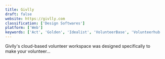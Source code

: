 ```yaml
---
title: Givlly
draft: false 
website: https://givlly.com
classification: ['Design Softwares']
platform: ['Web']
keywords: ['Act', 'Golden', 'Idealist', 'VolunteerBase', 'Volunteerhub']
---
```

Givlly's cloud-based volunteer workspace was designed specifically to make your volunteer...